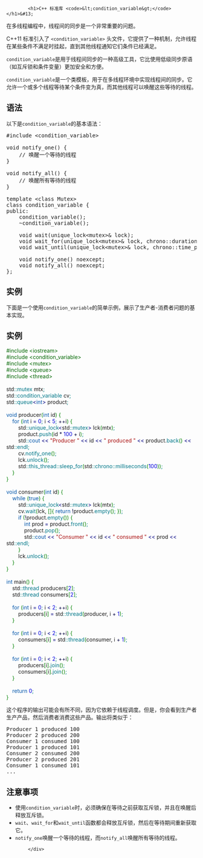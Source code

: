 <!DOCTYPE html>
<html lang="zh-CN">
<head>
<meta charset="UTF-8">
<title>C++ 标准库 <condition_variable></title>
</head>
<body>
<div class="article-intro" id="content">
			
			<h1>C++ 标准库 <code>&lt;condition_variable&gt;</code></h1>&#13;
&#13;
<p>在多线程编程中，线程间的同步是一个非常重要的问题。</p><p>C++11 标准引入了 <code>&lt;condition_variable&gt;</code> 头文件，它提供了一种机制，允许线程在某些条件不满足时挂起，直到其他线程通知它们条件已经满足。</p><p><code>condition_variable</code>是用于线程间同步的一种高级工具，它比使用低级同步原语（如互斥锁和条件变量）更加安全和方便。</p>&#13;
<p><code>condition_variable</code>是一个类模板，用于在多线程环境中实现线程间的同步。它允许一个或多个线程等待某个条件变为真，而其他线程可以唤醒这些等待的线程。</p>&#13;
<h2>语法</h2>&#13;
<p>以下是<code>condition_variable</code>的基本语法：</p>&#13;
<pre>#include &lt;condition_variable&gt;&#13;
&#13;
void notify_one() {&#13;
    // 唤醒一个等待的线程&#13;
}&#13;
&#13;
void notify_all() {&#13;
    // 唤醒所有等待的线程&#13;
}&#13;
&#13;
template &lt;class Mutex&gt;&#13;
class condition_variable {&#13;
public:&#13;
    condition_variable();&#13;
    ~condition_variable();&#13;
&#13;
    void wait(unique_lock&lt;mutex&gt;&amp; lock);&#13;
    void wait_for(unique_lock&lt;mutex&gt;&amp; lock, chrono::duration&lt;Rep, Period&gt; const&amp; rel_time);&#13;
    void wait_until(unique_lock&lt;mutex&gt;&amp; lock, chrono::time_point&lt;Clock, Duration&gt; const&amp; abs_time);&#13;
&#13;
    void notify_one() noexcept;&#13;
    void notify_all() noexcept;&#13;
};</pre>&#13;
<h2>实例</h2>&#13;
<p>下面是一个使用<code>condition_variable</code>的简单示例，展示了生产者-消费者问题的基本实现。</p>&#13;
<div class="example"><h2 class="example">实例</h2> <div class="example_code">
<span style="color: #060;">#include &lt;iostream&gt;</span><br/>
<span style="color: #060;">#include &lt;condition_variable&gt;</span><br/>
<span style="color: #060;">#include &lt;mutex&gt;</span><br/>
<span style="color: #060;">#include &lt;queue&gt;</span><br/>
<span style="color: #060;">#include &lt;thread&gt;</span><br/>
<br/>
std<span style="color: #008080;">::</span><span style="color: #007788;">mutex</span> mtx<span style="color: #008080;">;</span><br/>
std<span style="color: #008080;">::</span><span style="color: #007788;">condition_variable</span> cv<span style="color: #008080;">;</span><br/>
std<span style="color: #008080;">::</span><span style="color: #007788;">queue</span><span style="color: #000080;">&lt;</span><span style="color: #05a;">int</span><span style="color: #000080;">&gt;</span> product<span style="color: #008080;">;</span><br/>
<br/>
<span style="color: #05a;">void</span> producer<span style="color: #008000;">(</span><span style="color: #05a;">int</span> id<span style="color: #008000;">)</span> <span style="color: #008000;">{</span><br/>
    <span style="color: #05a;">for</span> <span style="color: #008000;">(</span><span style="color: #05a;">int</span> i <span style="color: #000080;">=</span> <span style="color: #0000dd;">0</span><span style="color: #008080;">;</span> i <span style="color: #000080;">&lt;</span> <span style="color: #0000dd;">5</span><span style="color: #008080;">;</span> <span style="color: #000040;">++</span>i<span style="color: #008000;">)</span> <span style="color: #008000;">{</span><br/>
        std<span style="color: #008080;">::</span><span style="color: #007788;">unique_lock</span><span style="color: #000080;">&lt;</span>std<span style="color: #008080;">::</span><span style="color: #007788;">mutex</span><span style="color: #000080;">&gt;</span> lck<span style="color: #008000;">(</span>mtx<span style="color: #008000;">)</span><span style="color: #008080;">;</span><br/>
        product.<span style="color: #007788;">push</span><span style="color: #008000;">(</span>id <span style="color: #000040;">*</span> <span style="color: #0000dd;">100</span> <span style="color: #000040;">+</span> i<span style="color: #008000;">)</span><span style="color: #008080;">;</span><br/>
        std<span style="color: #008080;">::</span><span style="color: #05a;">cout</span> <span style="color: #000080;">&lt;&lt;</span> <span style="color: #a11;">"Producer "</span> <span style="color: #000080;">&lt;&lt;</span> id <span style="color: #000080;">&lt;&lt;</span> <span style="color: #a11;">" produced "</span> <span style="color: #000080;">&lt;&lt;</span> product.<span style="color: #007788;">back</span><span style="color: #008000;">(</span><span style="color: #008000;">)</span> <span style="color: #000080;">&lt;&lt;</span> std<span style="color: #008080;">::</span><span style="color: #007788;">endl</span><span style="color: #008080;">;</span><br/>
        cv.<span style="color: #007788;">notify_one</span><span style="color: #008000;">(</span><span style="color: #008000;">)</span><span style="color: #008080;">;</span><br/>
        lck.<span style="color: #007788;">unlock</span><span style="color: #008000;">(</span><span style="color: #008000;">)</span><span style="color: #008080;">;</span><br/>
        std<span style="color: #008080;">::</span><span style="color: #007788;">this_thread</span><span style="color: #008080;">::</span><span style="color: #007788;">sleep_for</span><span style="color: #008000;">(</span>std<span style="color: #008080;">::</span><span style="color: #007788;">chrono</span><span style="color: #008080;">::</span><span style="color: #007788;">milliseconds</span><span style="color: #008000;">(</span><span style="color: #0000dd;">100</span><span style="color: #008000;">)</span><span style="color: #008000;">)</span><span style="color: #008080;">;</span><br/>
    <span style="color: #008000;">}</span><br/>
<span style="color: #008000;">}</span><br/>
<br/>
<span style="color: #05a;">void</span> consumer<span style="color: #008000;">(</span><span style="color: #05a;">int</span> id<span style="color: #008000;">)</span> <span style="color: #008000;">{</span><br/>
    <span style="color: #05a;">while</span> <span style="color: #008000;">(</span><span style="color: #05a;">true</span><span style="color: #008000;">)</span> <span style="color: #008000;">{</span><br/>
        std<span style="color: #008080;">::</span><span style="color: #007788;">unique_lock</span><span style="color: #000080;">&lt;</span>std<span style="color: #008080;">::</span><span style="color: #007788;">mutex</span><span style="color: #000080;">&gt;</span> lck<span style="color: #008000;">(</span>mtx<span style="color: #008000;">)</span><span style="color: #008080;">;</span><br/>
        cv.<span style="color: #007788;">wait</span><span style="color: #008000;">(</span>lck, <span style="color: #008000;">[</span><span style="color: #008000;">]</span><span style="color: #008000;">{</span> <span style="color: #05a;">return</span> <span style="color: #000040;">!</span>product.<span style="color: #007788;">empty</span><span style="color: #008000;">(</span><span style="color: #008000;">)</span><span style="color: #008080;">;</span> <span style="color: #008000;">}</span><span style="color: #008000;">)</span><span style="color: #008080;">;</span><br/>
        <span style="color: #05a;">if</span> <span style="color: #008000;">(</span><span style="color: #000040;">!</span>product.<span style="color: #007788;">empty</span><span style="color: #008000;">(</span><span style="color: #008000;">)</span><span style="color: #008000;">)</span> <span style="color: #008000;">{</span><br/>
            <span style="color: #05a;">int</span> prod <span style="color: #000080;">=</span> product.<span style="color: #007788;">front</span><span style="color: #008000;">(</span><span style="color: #008000;">)</span><span style="color: #008080;">;</span><br/>
            product.<span style="color: #007788;">pop</span><span style="color: #008000;">(</span><span style="color: #008000;">)</span><span style="color: #008080;">;</span><br/>
            std<span style="color: #008080;">::</span><span style="color: #05a;">cout</span> <span style="color: #000080;">&lt;&lt;</span> <span style="color: #a11;">"Consumer "</span> <span style="color: #000080;">&lt;&lt;</span> id <span style="color: #000080;">&lt;&lt;</span> <span style="color: #a11;">" consumed "</span> <span style="color: #000080;">&lt;&lt;</span> prod <span style="color: #000080;">&lt;&lt;</span> std<span style="color: #008080;">::</span><span style="color: #007788;">endl</span><span style="color: #008080;">;</span><br/>
        <span style="color: #008000;">}</span><br/>
        lck.<span style="color: #007788;">unlock</span><span style="color: #008000;">(</span><span style="color: #008000;">)</span><span style="color: #008080;">;</span><br/>
    <span style="color: #008000;">}</span><br/>
<span style="color: #008000;">}</span><br/>
<br/>
<span style="color: #05a;">int</span> main<span style="color: #008000;">(</span><span style="color: #008000;">)</span> <span style="color: #008000;">{</span><br/>
    std<span style="color: #008080;">::</span><span style="color: #007788;">thread</span> producers<span style="color: #008000;">[</span><span style="color: #0000dd;">2</span><span style="color: #008000;">]</span><span style="color: #008080;">;</span><br/>
    std<span style="color: #008080;">::</span><span style="color: #007788;">thread</span> consumers<span style="color: #008000;">[</span><span style="color: #0000dd;">2</span><span style="color: #008000;">]</span><span style="color: #008080;">;</span><br/>
<br/>
    <span style="color: #05a;">for</span> <span style="color: #008000;">(</span><span style="color: #05a;">int</span> i <span style="color: #000080;">=</span> <span style="color: #0000dd;">0</span><span style="color: #008080;">;</span> i <span style="color: #000080;">&lt;</span> <span style="color: #0000dd;">2</span><span style="color: #008080;">;</span> <span style="color: #000040;">++</span>i<span style="color: #008000;">)</span> <span style="color: #008000;">{</span><br/>
        producers<span style="color: #008000;">[</span>i<span style="color: #008000;">]</span> <span style="color: #000080;">=</span> std<span style="color: #008080;">::</span><span style="color: #007788;">thread</span><span style="color: #008000;">(</span>producer, i <span style="color: #000040;">+</span> <span style="color: #0000dd;">1</span><span style="color: #008000;">)</span><span style="color: #008080;">;</span><br/>
    <span style="color: #008000;">}</span><br/>
<br/>
    <span style="color: #05a;">for</span> <span style="color: #008000;">(</span><span style="color: #05a;">int</span> i <span style="color: #000080;">=</span> <span style="color: #0000dd;">0</span><span style="color: #008080;">;</span> i <span style="color: #000080;">&lt;</span> <span style="color: #0000dd;">2</span><span style="color: #008080;">;</span> <span style="color: #000040;">++</span>i<span style="color: #008000;">)</span> <span style="color: #008000;">{</span><br/>
        consumers<span style="color: #008000;">[</span>i<span style="color: #008000;">]</span> <span style="color: #000080;">=</span> std<span style="color: #008080;">::</span><span style="color: #007788;">thread</span><span style="color: #008000;">(</span>consumer, i <span style="color: #000040;">+</span> <span style="color: #0000dd;">1</span><span style="color: #008000;">)</span><span style="color: #008080;">;</span><br/>
    <span style="color: #008000;">}</span><br/>
<br/>
    <span style="color: #05a;">for</span> <span style="color: #008000;">(</span><span style="color: #05a;">int</span> i <span style="color: #000080;">=</span> <span style="color: #0000dd;">0</span><span style="color: #008080;">;</span> i <span style="color: #000080;">&lt;</span> <span style="color: #0000dd;">2</span><span style="color: #008080;">;</span> <span style="color: #000040;">++</span>i<span style="color: #008000;">)</span> <span style="color: #008000;">{</span><br/>
        producers<span style="color: #008000;">[</span>i<span style="color: #008000;">]</span>.<span style="color: #007788;">join</span><span style="color: #008000;">(</span><span style="color: #008000;">)</span><span style="color: #008080;">;</span><br/>
        consumers<span style="color: #008000;">[</span>i<span style="color: #008000;">]</span>.<span style="color: #007788;">join</span><span style="color: #008000;">(</span><span style="color: #008000;">)</span><span style="color: #008080;">;</span><br/>
    <span style="color: #008000;">}</span><br/>
<br/>
    <span style="color: #05a;">return</span> <span style="color: #0000dd;">0</span><span style="color: #008080;">;</span><br/>
<span style="color: #008000;">}</span><br/>
</div></div>&#13;
<p>这个程序的输出可能会有所不同，因为它依赖于线程调度。但是，你会看到生产者生产产品，然后消费者消费这些产品。输出将类似于：</p>&#13;
&#13;
<pre>Producer 1 produced 100&#13;
Producer 2 produced 200&#13;
Consumer 1 consumed 100&#13;
Producer 1 produced 101&#13;
Consumer 2 consumed 200&#13;
Producer 2 produced 201&#13;
Consumer 1 consumed 101&#13;
...</pre>&#13;
<h2>注意事项</h2>&#13;
<ul>&#13;
<li>使用<code>condition_variable</code>时，必须确保在等待之前获取互斥锁，并且在唤醒后释放互斥锁。</li>&#13;
<li><code>wait</code>、<code>wait_for</code>和<code>wait_until</code>函数都会释放互斥锁，然后在等待期间重新获取它。</li>&#13;
<li><code>notify_one</code>唤醒一个等待的线程，而<code>notify_all</code>唤醒所有等待的线程。</li>&#13;
</ul>			<!-- 其他扩展 -->
						
			</div>
			
		
</body>
</html>